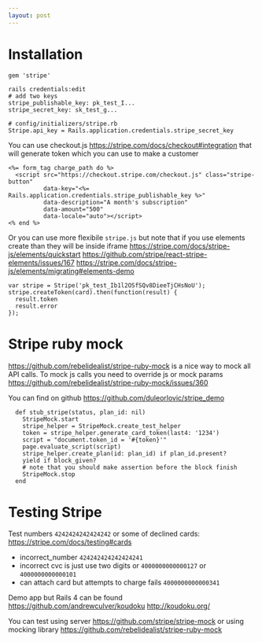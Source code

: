 ```yaml
---
layout: post
---
```


# Installation

~~~
gem 'stripe'

rails credentials:edit
# add two keys
stripe_publishable_key: pk_test_I...
stripe_secret_key: sk_test_g...

# config/initializers/stripe.rb
Stripe.api_key = Rails.application.credentials.stripe_secret_key
~~~

You can use checkout.js https://stripe.com/docs/checkout#integration that will
generate token which you can use to make a customer

~~~
<%= form_tag charge_path do %>
  <script src="https://checkout.stripe.com/checkout.js" class="stripe-button"
          data-key="<%= Rails.application.credentials.stripe_publishable_key %>"
          data-description="A month's subscription"
          data-amount="500"
          data-locale="auto"></script>
<% end %>
~~~

Or you can use more flexibile `stripe.js` but note that if you use elements
create than they will be inside iframe
https://stripe.com/docs/stripe-js/elements/quickstart
https://github.com/stripe/react-stripe-elements/issues/167
https://stripe.com/docs/stripe-js/elements/migrating#elements-demo

~~~
var stripe = Stripe('pk_test_Ib1l2OSfSQv8DieeTjCHsNoU');
stripe.createToken(card).then(function(result) {
  result.token
  result.error
});
~~~

# Stripe ruby mock

https://github.com/rebelidealist/stripe-ruby-mock is a nice way to mock all API
calls. To mock js calls you need to override js or mock params
https://github.com/rebelidealist/stripe-ruby-mock/issues/360

You can find on github https://github.com/duleorlovic/stripe_demo

~~~
  def stub_stripe(status, plan_id: nil)
    StripeMock.start
    stripe_helper = StripeMock.create_test_helper
    token = stripe_helper.generate_card_token(last4: '1234')
    script = "document.token_id = '#{token}'"
    page.evaluate_script(script)
    stripe_helper.create_plan(id: plan_id) if plan_id.present?
    yield if block_given?
    # note that you should make assertion before the block finish
    StripeMock.stop
  end
~~~

# Testing Stripe

Test numbers `4242424242424242` or some of declined cards:
https://stripe.com/docs/testing#cards
  * incorrect_number `424242424242424241`
  * incorrect cvc is just use two digits or `4000000000000127` or
  `4000000000000101`
  * can attach card but attempts to charge fails `4000000000000341`

Demo app but Rails 4 can be found <https://github.com/andrewculver/koudoku>
http://koudoku.org/


You can test using server https://github.com/stripe/stripe-mock or using mocking
library https://github.com/rebelidealist/stripe-ruby-mock

~~~

~~~
